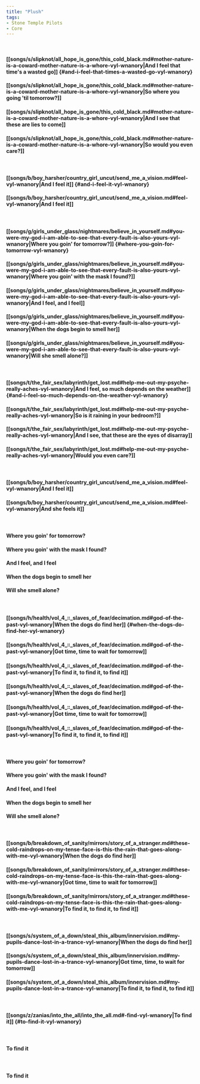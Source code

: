 ```yaml
---
title: "Plush"
tags:
- Stone Temple Pilots
- Core
---
```

&nbsp;
#### [[songs/s/slipknot/all_hope_is_gone/this_cold_black.md#mother-nature-is-a-coward-mother-nature-is-a-whore-vyl-wnanory|And I feel that time's a wasted go]] {#and-i-feel-that-times-a-wasted-go-vyl-wnanory}
#### [[songs/s/slipknot/all_hope_is_gone/this_cold_black.md#mother-nature-is-a-coward-mother-nature-is-a-whore-vyl-wnanory|So where you going 'til tomorrow?]]
#### [[songs/s/slipknot/all_hope_is_gone/this_cold_black.md#mother-nature-is-a-coward-mother-nature-is-a-whore-vyl-wnanory|And I see that these are lies to come]]
#### [[songs/s/slipknot/all_hope_is_gone/this_cold_black.md#mother-nature-is-a-coward-mother-nature-is-a-whore-vyl-wnanory|So would you even care?]]
&nbsp;
#### [[songs/b/boy_harsher/country_girl_uncut/send_me_a_vision.md#feel-vyl-wnanory|And I feel it]] {#and-i-feel-it-vyl-wnanory}
#### [[songs/b/boy_harsher/country_girl_uncut/send_me_a_vision.md#feel-vyl-wnanory|And I feel it]]
&nbsp;
#### [[songs/g/girls_under_glass/nightmares/believe_in_yourself.md#you-were-my-god-i-am-able-to-see-that-every-fault-is-also-yours-vyl-wnanory|Where you goin' for tomorrow?]] {#where-you-goin-for-tomorrow-vyl-wnanory}
#### [[songs/g/girls_under_glass/nightmares/believe_in_yourself.md#you-were-my-god-i-am-able-to-see-that-every-fault-is-also-yours-vyl-wnanory|Where you goin' with the mask I found?]]
#### [[songs/g/girls_under_glass/nightmares/believe_in_yourself.md#you-were-my-god-i-am-able-to-see-that-every-fault-is-also-yours-vyl-wnanory|And I feel, and I feel]]
#### [[songs/g/girls_under_glass/nightmares/believe_in_yourself.md#you-were-my-god-i-am-able-to-see-that-every-fault-is-also-yours-vyl-wnanory|When the dogs begin to smell her]]
#### [[songs/g/girls_under_glass/nightmares/believe_in_yourself.md#you-were-my-god-i-am-able-to-see-that-every-fault-is-also-yours-vyl-wnanory|Will she smell alone?]]
&nbsp;
#### [[songs/t/the_fair_sex/labyrinth/get_lost.md#help-me-out-my-psyche-really-aches-vyl-wnanory|And I feel, so much depends on the weather]] {#and-i-feel-so-much-depends-on-the-weather-vyl-wnanory}
#### [[songs/t/the_fair_sex/labyrinth/get_lost.md#help-me-out-my-psyche-really-aches-vyl-wnanory|So is it raining in your bedroom?]]
#### [[songs/t/the_fair_sex/labyrinth/get_lost.md#help-me-out-my-psyche-really-aches-vyl-wnanory|And I see, that these are the eyes of disarray]]
#### [[songs/t/the_fair_sex/labyrinth/get_lost.md#help-me-out-my-psyche-really-aches-vyl-wnanory|Would you even care?]]
&nbsp;
#### [[songs/b/boy_harsher/country_girl_uncut/send_me_a_vision.md#feel-vyl-wnanory|And I feel it]]
#### [[songs/b/boy_harsher/country_girl_uncut/send_me_a_vision.md#feel-vyl-wnanory|And she feels it]]
&nbsp;
#### Where you goin' for tomorrow?
#### Where you goin' with the mask I found?
#### And I feel, and I feel
#### When the dogs begin to smell her
#### Will she smell alone?
&nbsp;
#### [[songs/h/health/vol_4_꞉꞉_slaves_of_fear/decimation.md#god-of-the-past-vyl-wnanory|When the dogs do find her]] {#when-the-dogs-do-find-her-vyl-wnanory}
#### [[songs/h/health/vol_4_꞉꞉_slaves_of_fear/decimation.md#god-of-the-past-vyl-wnanory|Got time, time to wait for tomorrow]]
#### [[songs/h/health/vol_4_꞉꞉_slaves_of_fear/decimation.md#god-of-the-past-vyl-wnanory|To find it, to find it, to find it]]
#### [[songs/h/health/vol_4_꞉꞉_slaves_of_fear/decimation.md#god-of-the-past-vyl-wnanory|When the dogs do find her]]
#### [[songs/h/health/vol_4_꞉꞉_slaves_of_fear/decimation.md#god-of-the-past-vyl-wnanory|Got time, time to wait for tomorrow]]
#### [[songs/h/health/vol_4_꞉꞉_slaves_of_fear/decimation.md#god-of-the-past-vyl-wnanory|To find it, to find it, to find it]]
&nbsp;
#### Where you goin' for tomorrow?
#### Where you goin' with the mask I found?
#### And I feel, and I feel
#### When the dogs begin to smell her
#### Will she smell alone?
&nbsp;
#### [[songs/b/breakdown_of_sanity/mirrors/story_of_a_stranger.md#these-cold-raindrops-on-my-tense-face-is-this-the-rain-that-goes-along-with-me-vyl-wnanory|When the dogs do find her]]
#### [[songs/b/breakdown_of_sanity/mirrors/story_of_a_stranger.md#these-cold-raindrops-on-my-tense-face-is-this-the-rain-that-goes-along-with-me-vyl-wnanory|Got time, time to wait for tomorrow]]
#### [[songs/b/breakdown_of_sanity/mirrors/story_of_a_stranger.md#these-cold-raindrops-on-my-tense-face-is-this-the-rain-that-goes-along-with-me-vyl-wnanory|To find it, to find it, to find it]]
&nbsp;
#### [[songs/s/system_of_a_down/steal_this_album/innervision.md#my-pupils-dance-lost-in-a-trance-vyl-wnanory|When the dogs do find her]]
#### [[songs/s/system_of_a_down/steal_this_album/innervision.md#my-pupils-dance-lost-in-a-trance-vyl-wnanory|Got time, time, to wait for tomorrow]]
#### [[songs/s/system_of_a_down/steal_this_album/innervision.md#my-pupils-dance-lost-in-a-trance-vyl-wnanory|To find it, to find it, to find it]]
&nbsp;
#### [[songs/z/zanias/into_the_all/into_the_all.md#-find-vyl-wnanory|To find it]] {#to-find-it-vyl-wnanory}
&nbsp;
#### To find it
&nbsp;
#### To find it
